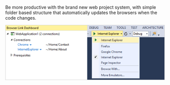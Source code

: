 ﻿<properties
	pageTitle="Project system"
	description="The project system is the backbone of any web project in Visual Studio."
	slug="project-system"
	order="600"
	keywords="css, html, javascript"
/>

Be more productive with the brand new web project system, 
with simple folder based structure that automatically 
updates the browsers when the code changes.

![Project system](_assets/index-project-system.png)